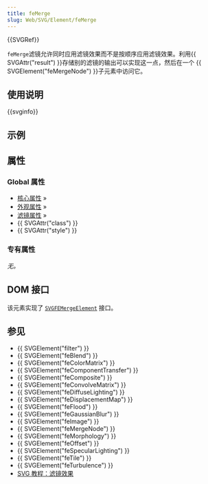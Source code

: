```yaml
---
title: feMerge
slug: Web/SVG/Element/feMerge
---
```


{{SVGRef}}

`feMerge`滤镜允许同时应用滤镜效果而不是按顺序应用滤镜效果。利用{{ SVGAttr("result") }}存储别的滤镜的输出可以实现这一点，然后在一个 {{ SVGElement("feMergeNode") }}子元素中访问它。

## 使用说明

{{svginfo}}

## 示例

## 属性

### Global 属性

- [核心属性](/zh-CN/SVG/Attribute#Core) »
- [外观属性](/zh-CN/SVG/Attribute#Presentation) »
- [滤镜属性](/zh-CN/SVG/Attribute#Filter) »
- {{ SVGAttr("class") }}
- {{ SVGAttr("style") }}

### 专有属性

_无。_

## DOM 接口

该元素实现了 [`SVGFEMergeElement`](/zh-CN/DOM/SVGFEMergeElement) 接口。

## 参见

- {{ SVGElement("filter") }}
- {{ SVGElement("feBlend") }}
- {{ SVGElement("feColorMatrix") }}
- {{ SVGElement("feComponentTransfer") }}
- {{ SVGElement("feComposite") }}
- {{ SVGElement("feConvolveMatrix") }}
- {{ SVGElement("feDiffuseLighting") }}
- {{ SVGElement("feDisplacementMap") }}
- {{ SVGElement("feFlood") }}
- {{ SVGElement("feGaussianBlur") }}
- {{ SVGElement("feImage") }}
- {{ SVGElement("feMergeNode") }}
- {{ SVGElement("feMorphology") }}
- {{ SVGElement("feOffset") }}
- {{ SVGElement("feSpecularLighting") }}
- {{ SVGElement("feTile") }}
- {{ SVGElement("feTurbulence") }}
- [SVG 教程：滤镜效果](/zh-CN/SVG/Tutorial/Filter_effects)
